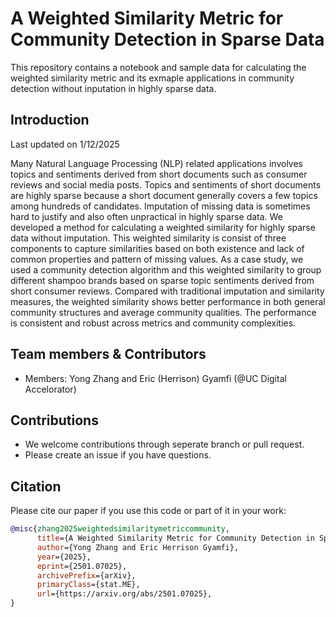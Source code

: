 # A Weighted Similarity Metric for Community Detection in Sparse Data
This repository contains a notebook and sample data for calculating the weighted similarity metric and its exmaple applications in community detection without inputation in highly sparse data.

## Introduction 

Last updated on 1/12/2025

Many Natural Language Processing (NLP) related applications involves topics and sentiments derived from short documents such as consumer reviews and social media posts. Topics and sentiments of short documents are highly sparse because a short document generally covers a few topics among hundreds of candidates. Imputation of missing data is sometimes hard to justify and also often unpractical in highly sparse data. We developed a method for calculating a weighted similarity for highly sparse data without imputation. This weighted similarity is consist of three components to capture similarities based on both existence and lack of common properties and pattern of missing values. As a case study, we used a community detection algorithm and this weighted similarity to group different shampoo brands based on sparse topic sentiments derived from short consumer reviews. Compared with traditional imputation and similarity measures, the weighted similarity shows better performance in both general community structures and average community qualities. The performance is consistent and robust across metrics and community complexities.

## Team members & Contributors
- Members: Yong Zhang and Eric (Herrison) Gyamfi (@UC Digital Accelorator)

## Contributions
- We welcome contributions through seperate branch or pull request.
- Please create an issue if you have questions.

## Citation

Please cite our paper if you use this code or part of it in your work:

```bibtex
@misc{zhang2025weightedsimilaritymetriccommunity,
      title={A Weighted Similarity Metric for Community Detection in Sparse Data}, 
      author={Yong Zhang and Eric Herrison Gyamfi},
      year={2025},
      eprint={2501.07025},
      archivePrefix={arXiv},
      primaryClass={stat.ME},
      url={https://arxiv.org/abs/2501.07025}, 
}
```
